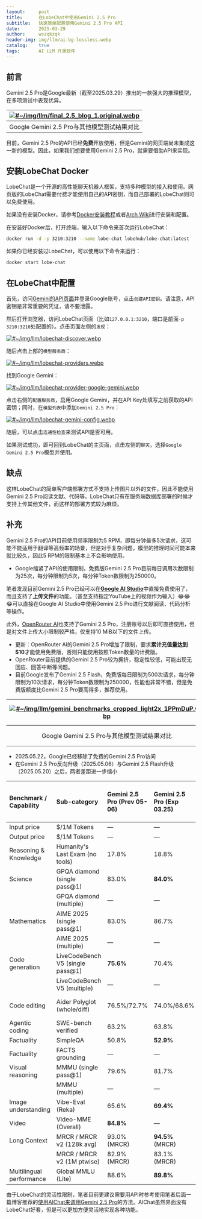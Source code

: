 ```yaml
---
layout:     post
title:      在LobeChat中使用Gemini 2.5 Pro
subtitle:   快速简单配置使用Gemini 2.5 Pro API
date:       2025-03-29
author:     wszqkzqk
header-img: img/llm/ai-bg-lossless.webp
catalog:    true
tags:       AI LLM 开源软件
---
```


## 前言

Gemini 2.5 Pro是Google最新（截至2025.03.29）推出的一款强大的推理模型，在多项测试中表现优异。

|[![#~/img/llm/final_2.5_blog_1.original.webp](/img/llm/final_2.5_blog_1.original.webp)](/img/llm/final_2.5_blog_1.original.webp)|
|:----:|
|Google Gemini 2.5 Pro与其他模型测试结果对比|

目前，Gemini 2.5 Pro的API已经**免费**开放使用，但是Gemini的网页端尚未集成这一新的模型。因此，如果我们想要使用Gemini 2.5 Pro，就需要借助API来实现。

## 安装LobeChat Docker

LobeChat是一个开源的高性能聊天机器人框架，支持多种模型的接入和使用。网页版的LobeChat需要付费才能使用自己的API密钥，而自己部署的LobeChat则可以免费使用。

如果没有安装Docker，请参考[Docker安装教程](https://www.docker.com/get-started)或者[Arch Wiki](https://wiki.archlinux.org/title/Docker)进行安装和配置。

在安装好Docker后，打开终端，输入以下命令来首次运行LobeChat：

```bash
docker run -d -p 3210:3210 --name lobe-chat lobehub/lobe-chat:latest
```

如果你已经安装过LobeChat，可以使用以下命令来运行：

```bash
docker start lobe-chat
```

## 在LobeChat中配置

首先，访问[Gemini的API页面](https://aistudio.google.com/app/apikey)并登录Google账号，点击`创建API密钥`。请注意，API密钥是非常重要的凭证，请不要泄露。

然后打开浏览器，访问LobeChat页面（比如`127.0.0.1:3210`，端口是前面`-p 3210:3210`处配置的）。点击页面左侧的`发现`：

[![#~/img/llm/lobechat-discover.webp](/img/llm/lobechat-discover.webp)](/img/llm/lobechat-discover.webp)

随后点击上部的`模型服务商`：

[![#~/img/llm/lobechat-providers.webp](/img/llm/lobechat-providers.webp)](/img/llm/lobechat-providers.webp)


找到Google Gemini：

[![#~/img/llm/lobechat-provider-google-gemini.webp](/img/llm/lobechat-provider-google-gemini.webp)](/img/llm/lobechat-provider-google-gemini.webp)

点击右侧的`配置服务商`，启用Google Gemini，并在API Key处填写之前获取的API密钥；同时，在`模型列表`中添加`Gemini 2.5 Pro`：

[![#~/img/llm/lobechat-gemini-config.webp](/img/llm/lobechat-gemini-config.webp)](/img/llm/lobechat-gemini-config.webp)

随后，可以点击`连通性检查`来测试API是否可用。

如果测试成功，即可回到LobeChat的主页面，点击左侧的`聊天`，选择`Google Gemini 2.5 Pro`模型并使用。

## 缺点

这样LobeChat的简单客户端部署方式不支持上传图片以外的文件，因此不能使用Gemini 2.5 Pro阅读文献、代码等。LobeChat只有在服务端数据库部署的时候才支持上传其他文件，而这样的部署方式较为麻烦。

## 补充

Gemini 2.5 Pro的API目前使用频率限制为5 RPM，即每分钟最多5次请求，这可能不能适用于翻译等高频率的场景，但是对于复杂问题，模型的推理时间可能本来就比较久，因此5 RPM的限制基本上不会影响使用。
* Google缩紧了API的使用限制，免费版Gemini 2.5 Pro目前每日调用次数限制为25次，每分钟限制为5次，每分钟Token数限制为250000。

笔者发现目前Gemini 2.5 Pro已经可以在[**Google AI Studio**](https://aistudio.google.com/)中直接免费使用了，而且支持了**上传文件**的功能。（甚至支持指定YouTube上的视频作为输入）😂😂😂可以直接在Google AI Studio中使用Gemini 2.5 Pro进行文献阅读、代码分析等操作。

此外，[OpenRouter AI](https://openrouter.ai)也支持了Gemini 2.5 Pro，注册账号以后即可直接使用，但是对文件上传大小限制较严格，仅支持10 MiB以下的文件上传。
* 更新：OpenRouter AI的Gemini 2.5 Pro增加了限制，要求**累计充值量达到$10**才能使用免费版，否则只能使用按照Token数量的计费版。
* OpenRouter目前提供的Gemini 2.5 Pro较为拥挤，稳定性较低，可能出现无回应、回答中断等问题。
* 目前Google发布了Gemini 2.5 Flash，免费版每日限制为500次请求，每分钟限制为10次请求，每分钟Token数限制为250000，性能也非常不错，但是免费版额度比Gemini 2.5 Pro要高得多，推荐使用。

|[![#~/img/llm/gemini_benchmarks_cropped_light2x_1PPmDuP.webp](/img/llm/gemini_benchmarks_cropped_light2x_1PPmDuP.webp)](/img/llm/gemini_benchmarks_cropped_light2x_1PPmDuP.webp)|[![#~/img/llm/gemini_2-5_flashcomp_benchmarks_dark2x.original-lossless.webp](/img/llm/gemini_2-5_flashcomp_benchmarks_dark2x.original-lossless.webp)](/img/llm/gemini_2-5_flashcomp_benchmarks_dark2x.original-lossless.webp)|
|:----:|:----:|
|Google Gemini 2.5 Pro与其他模型测试结果对比|Google Gemini 2.5 Flash与其他模型测试结果对比|

* 2025.05.22，Google已经移除了免费的Gemini 2.5 Pro访问
* 在Gemini 2.5 Pro反向升级（2025.05.06）与Gemini 2.5 Flash升级（2025.05.20）之后，两者差距进一步缩小

| Benchmark / Capability              | Sub-category           | Gemini 2.5 Pro (Prev 05-06) | Gemini 2.5 Pro (Exp 03.25) | Gemini 2.5 Flash (Prev 05-20 Thinking) | Gemini 2.0 Flash | OpenAI o4-mini | OpenAI o3 | OpenAI GPT-4.1 | Claude 3.7 Sonnet (64K Ext.) | Grok 3 Beta (Ext.) | DeepSeek R1 |
| :---------------------------------- | :--------------------- | :-------------------------- | :------------------------- | :------------------------------------- | :--------------- | :------------- | :-------- | :------------- | :--------------------------- | :----------------- | :---------- |
| Input price                         | $/1M Tokens            | —                           | —                          | $0.15                                  | $0.10            | $1.10          | —         | —              | $3.00                        | $3.00              | $0.55       |
| Output price                        | $/1M Tokens            | —                           | —                          | $0.60                                  | $0.40            | $4.40          | —         | —              | $15.00                       | $15.00             | $2.19       |
| Reasoning & Knowledge               | Humanity's Last Exam (no tools) | 17.8%                       | 18.8%                      | 11.0%                                  | 5.1%             | 14.3%          | 20.3%     | 5.4%           | 8.9%                         | —                  | 8.6%*       |
| Science                             | GPQA diamond (single pass@1) | 83.0%                       | **84.0%**                  | 82.8%                                  | 60.1%            | 81.4%          | 83.3%     | 66.3%          | 78.2%                        | 80.2%              | 71.5%       |
|                                     | GPQA diamond (multiple)  | —                           | —                          | —                                      | —                | —              | —         | —              | —                            | **84.8%**          | —           |
| Mathematics                         | AIME 2025 (single pass@1) | 83.0%                       | 86.7%                      | 72.0%                                  | 27.5%            | **92.7%**      | 88.9%     | —              | 49.5%                        | 77.3%              | 70.0%       |
|                                     | AIME 2025 (multiple)   | —                           | —                          | —                                      | —                | —              | —         | —              | —                            | **93.3%**          | —           |
| Code generation                     | LiveCodeBench V5 (single pass@1) | **75.6%**                   | 70.4%                      | 63.9%                                  | 34.5%            | —              | —         | —              | —                            | 70.6%              | 64.3%       |
|                                     | LiveCodeBench V5 (multiple) | —                           | —                          | —                                      | —                | —              | —         | —              | —                            | **79.4%**          | —           |
| Code editing                        | Aider Polyglot (whole/diff) | 76.5%/72.7%                 | 74.0%/68.6%                | 61.9%/56.7%                            | 22.2%            | 68.9%/58.2%    | **81.3%/79.6%** | 51.6%/52.9%    | 64.9%                        | 53.3%              | 56.9% (diff only in Img1) |
| Agentic coding                      | SWE-bench verified         | 63.2%                       | 63.8%                      | 60.4%                                  | —                | 68.1%          | 69.1%     | 54.6%          | **70.3%**                    | —                  | 49.2%       |
| Factuality                          | SimpleQA                   | 50.8%                       | **52.9%**                  | 26.9%                                  | 29.9%            | —              | 49.4%     | 41.6%          | —                            | 43.6%              | 30.1%       |
| Factuality                          | FACTS grounding            | —                           | —                          | **85.3%**                              | 84.6%            | 62.1%          | —         | —              | 78.8%                        | 74.8%              | 56.8%       |
| Visual reasoning                    | MMMU (single pass@1)     | 79.6%                       | 81.7%                      | 79.7%                                  | 71.7%            | 81.6%          | **82.9%** | 75.0%          | 75.0%                        | 76.0%              | no MM sup.  |
|                                     | MMMU (multiple)          | —                           | —                          | —                                      | —                | —              | —         | —              | —                            | 78.0%              | no MM sup.  |
| Image understanding                 | Vibe-Eval (Reka)           | 65.6%                       | **69.4%**                  | 65.4%                                  | 56.4%            | —              | —         | —              | —                            | —                  | no MM sup.  |
| Video                               | Video-MME (Overall)        | **84.8%**                   | —                          | —                                      | —                | —              | —         | —              | —                            | —                  | no MM sup.  |
| Long Context                        | MRCR / MRCR v2 (128k avg)  | 93.0% (MRCR)                | **94.5%** (MRCR)           | 74.0% (v2)                             | 36.0% (v2)       | 49.0% (v2)     | —         | —              | —                            | 54.0% (v2)         | 45.0% (v2)  |
|                                     | MRCR / MRCR v2 (1M ptwise) | 82.9% (MRCR)                | 83.1% (MRCR)               | 32.0% (v2)                             | 6.0% (v2)        | —              | —         | —              | —                            | —                  | —           |
| Multilingual performance            | Global MMLU (Lite)         | 88.6%                       | **89.8%**                  | 88.4%                                  | 83.4%            | —              | —         | —              | —                            | —                  | —           |

由于LobeChat的灵活性限制，笔者目前更建议需要用API时参考使用笔者后面一篇博客推荐的[使用AIChat来调用Gemini 2.5 Pro](https://wszqkzqk.github.io/2025/03/30/config-and-use-aichat/)的方法。AIChat虽然界面没有LobeChat好看，但是可以更加方便灵活地实现各种功能。
